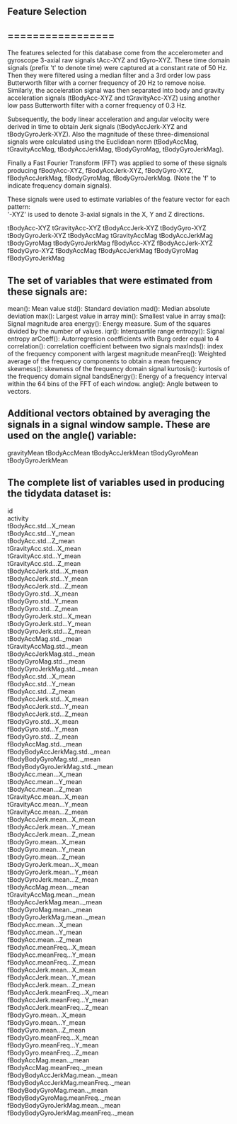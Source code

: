 ## Feature Selection 
## =================

The features selected for this database come from the accelerometer and gyroscope 3-axial raw signals tAcc-XYZ and tGyro-XYZ. These time domain signals (prefix 't' to denote time) were captured at a constant rate of 50 Hz. Then they were filtered using a median filter and a 3rd order low pass Butterworth filter with a corner frequency of 20 Hz to remove noise. Similarly, the acceleration signal was then separated into body and gravity acceleration signals (tBodyAcc-XYZ and tGravityAcc-XYZ) using another low pass Butterworth filter with a corner frequency of 0.3 Hz. 

Subsequently, the body linear acceleration and angular velocity were derived in time to obtain Jerk signals (tBodyAccJerk-XYZ and tBodyGyroJerk-XYZ). Also the magnitude of these three-dimensional signals were calculated using the Euclidean norm (tBodyAccMag, tGravityAccMag, tBodyAccJerkMag, tBodyGyroMag, tBodyGyroJerkMag). 

Finally a Fast Fourier Transform (FFT) was applied to some of these signals producing fBodyAcc-XYZ, fBodyAccJerk-XYZ, fBodyGyro-XYZ, fBodyAccJerkMag, fBodyGyroMag, fBodyGyroJerkMag. (Note the 'f' to indicate frequency domain signals). 

These signals were used to estimate variables of the feature vector for each pattern:  
'-XYZ' is used to denote 3-axial signals in the X, Y and Z directions.

tBodyAcc-XYZ
tGravityAcc-XYZ
tBodyAccJerk-XYZ
tBodyGyro-XYZ
tBodyGyroJerk-XYZ
tBodyAccMag
tGravityAccMag
tBodyAccJerkMag
tBodyGyroMag
tBodyGyroJerkMag
fBodyAcc-XYZ
fBodyAccJerk-XYZ
fBodyGyro-XYZ
fBodyAccMag
fBodyAccJerkMag
fBodyGyroMag
fBodyGyroJerkMag

## The set of variables that were estimated from these signals are: 

mean(): Mean value
std(): Standard deviation
mad(): Median absolute deviation 
max(): Largest value in array
min(): Smallest value in array
sma(): Signal magnitude area
energy(): Energy measure. Sum of the squares divided by the number of values. 
iqr(): Interquartile range 
entropy(): Signal entropy
arCoeff(): Autorregresion coefficients with Burg order equal to 4
correlation(): correlation coefficient between two signals
maxInds(): index of the frequency component with largest magnitude
meanFreq(): Weighted average of the frequency components to obtain a mean frequency
skewness(): skewness of the frequency domain signal 
kurtosis(): kurtosis of the frequency domain signal 
bandsEnergy(): Energy of a frequency interval within the 64 bins of the FFT of each window.
angle(): Angle between to vectors.

## Additional vectors obtained by averaging the signals in a signal window sample. These are used on the angle() variable:

gravityMean
tBodyAccMean
tBodyAccJerkMean
tBodyGyroMean
tBodyGyroJerkMean

## The complete list of variables used in producing the tidydata dataset is:

id <br/>
activity <br/>
tBodyAcc.std...X_mean <br/>
tBodyAcc.std...Y_mean <br/>
tBodyAcc.std...Z_mean <br/>
tGravityAcc.std...X_mean <br/>
tGravityAcc.std...Y_mean <br/>
tGravityAcc.std...Z_mean <br/>
tBodyAccJerk.std...X_mean <br/>
tBodyAccJerk.std...Y_mean <br/>
tBodyAccJerk.std...Z_mean <br/>
tBodyGyro.std...X_mean <br/>
tBodyGyro.std...Y_mean <br/>
tBodyGyro.std...Z_mean <br/>
tBodyGyroJerk.std...X_mean <br/>
tBodyGyroJerk.std...Y_mean <br/>
tBodyGyroJerk.std...Z_mean <br/>
tBodyAccMag.std.._mean <br/>
tGravityAccMag.std.._mean <br/>
tBodyAccJerkMag.std.._mean <br/>
tBodyGyroMag.std.._mean <br/>
tBodyGyroJerkMag.std.._mean <br/>
fBodyAcc.std...X_mean <br/>
fBodyAcc.std...Y_mean <br/>
fBodyAcc.std...Z_mean <br/>
fBodyAccJerk.std...X_mean <br/>
fBodyAccJerk.std...Y_mean <br/>
fBodyAccJerk.std...Z_mean <br/>
fBodyGyro.std...X_mean <br/>
fBodyGyro.std...Y_mean <br/>
fBodyGyro.std...Z_mean <br/>
fBodyAccMag.std.._mean <br/>
fBodyBodyAccJerkMag.std.._mean <br/>
fBodyBodyGyroMag.std.._mean <br/>
fBodyBodyGyroJerkMag.std.._mean <br/>
tBodyAcc.mean...X_mean <br/>
tBodyAcc.mean...Y_mean <br/>
tBodyAcc.mean...Z_mean <br/>
tGravityAcc.mean...X_mean <br/>
tGravityAcc.mean...Y_mean <br/>
tGravityAcc.mean...Z_mean <br/>
tBodyAccJerk.mean...X_mean <br/>
tBodyAccJerk.mean...Y_mean <br/>
tBodyAccJerk.mean...Z_mean <br/>
tBodyGyro.mean...X_mean <br/>
tBodyGyro.mean...Y_mean <br/>
tBodyGyro.mean...Z_mean <br/>
tBodyGyroJerk.mean...X_mean <br/>
tBodyGyroJerk.mean...Y_mean <br/>
tBodyGyroJerk.mean...Z_mean <br/>
tBodyAccMag.mean.._mean <br/>
tGravityAccMag.mean.._mean <br/>
tBodyAccJerkMag.mean.._mean <br/>
tBodyGyroMag.mean.._mean <br/>
tBodyGyroJerkMag.mean.._mean <br/>
fBodyAcc.mean...X_mean <br/>
fBodyAcc.mean...Y_mean <br/>
fBodyAcc.mean...Z_mean <br/>
fBodyAcc.meanFreq...X_mean <br/>
fBodyAcc.meanFreq...Y_mean <br/>
fBodyAcc.meanFreq...Z_mean <br/>
fBodyAccJerk.mean...X_mean <br/>
fBodyAccJerk.mean...Y_mean <br/>
fBodyAccJerk.mean...Z_mean <br/>
fBodyAccJerk.meanFreq...X_mean <br/>
fBodyAccJerk.meanFreq...Y_mean <br/>
fBodyAccJerk.meanFreq...Z_mean <br/>
fBodyGyro.mean...X_mean <br/>
fBodyGyro.mean...Y_mean <br/>
fBodyGyro.mean...Z_mean <br/>
fBodyGyro.meanFreq...X_mean <br/>
fBodyGyro.meanFreq...Y_mean <br/>
fBodyGyro.meanFreq...Z_mean <br/>
fBodyAccMag.mean.._mean <br/>
fBodyAccMag.meanFreq.._mean <br/>
fBodyBodyAccJerkMag.mean.._mean <br/>
fBodyBodyAccJerkMag.meanFreq.._mean <br/>
fBodyBodyGyroMag.mean.._mean <br/>
fBodyBodyGyroMag.meanFreq.._mean <br/>
fBodyBodyGyroJerkMag.mean.._mean <br/>
fBodyBodyGyroJerkMag.meanFreq.._mean <br/>
